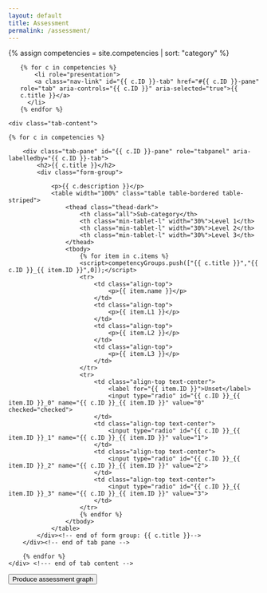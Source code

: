 ```yaml
---
layout: default
title: Assessment
permalink: /assessment/
---
```

{% assign competencies = site.competencies | sort: "category" %}
<script>var competencyGroups = [];</script>

<div id="smartwizard">
    <!-- Setup tabs -->
    <ul class="nav" id="Tabs" role="tablist">

    {% for c in competencies %}
        <li role="presentation">
        <a class="nav-link" id="{{ c.ID }}-tab" href="#{{ c.ID }}-pane" role="tab" aria-controls="{{ c.ID }}" aria-selected="true">{{ c.title }}</a>
      </li>
    {% endfor %}
</ul>
    

<form id="assessment">
    

    <div class="tab-content">

    {% for c in competencies %}

        <div class="tab-pane" id="{{ c.ID }}-pane" role="tabpanel" aria-labelledby="{{ c.ID }}-tab">
            <h2>{{ c.title }}</h2>
            <div class="form-group">
      
                <p>{{ c.description }}</p>
                <table width="100%" class="table table-bordered table-striped">
                    <thead class="thead-dark">
                        <th class="all">Sub-category</th>
                        <th class="min-tablet-l" width="30%">Level 1</th>
                        <th class="min-tablet-l" width="30%">Level 2</th>
                        <th class="min-tablet-l" width="30%">Level 3</th>
                    </thead>
                    <tbody>
                        {% for item in c.items %}
                        <script>competencyGroups.push(["{{ c.title }}","{{ c.ID }}_{{ item.ID }}",0]);</script>
                        <tr>
                            <td class="align-top">
                                <p>{{ item.name }}</p>
                            </td>
                            <td class="align-top">
                                <p>{{ item.L1 }}</p>
                            </td>
                            <td class="align-top">
                                <p>{{ item.L2 }}</p>
                            </td>
                            <td class="align-top">
                                <p>{{ item.L3 }}</p>
                            </td>
                        </tr>
                        <tr>
                            <td class="align-top text-center">
                                <label for="{{ item.ID }}">Unset</label>
                                <input type="radio" id="{{ c.ID }}_{{ item.ID }}_0" name="{{ c.ID }}_{{ item.ID }}" value="0" checked="checked">
                            </td>
                            <td class="align-top text-center">
                                <input type="radio" id="{{ c.ID }}_{{ item.ID }}_1" name="{{ c.ID }}_{{ item.ID }}" value="1">
                            </td>
                            <td class="align-top text-center">
                                <input type="radio" id="{{ c.ID }}_{{ item.ID }}_2" name="{{ c.ID }}_{{ item.ID }}" value="2">
                            </td>
                            <td class="align-top text-center">
                                <input type="radio" id="{{ c.ID }}_{{ item.ID }}_3" name="{{ c.ID }}_{{ item.ID }}" value="3">
                            </td>
                        </tr>
                        {% endfor %}
                    </tbody>
                </table>
            </div><!-- end of form group: {{ c.title }}-->
        </div><!-- end of tab pane -->

        {% endfor %}
    </div> <!--- end of tab content -->

<div class="text-center"><button type="submit" class="btn btn-primary">Produce assessment graph</button></div>  
  

</form>


</div> <!-- end of smartwizard -->
<canvas id="radarChart"></canvas>
